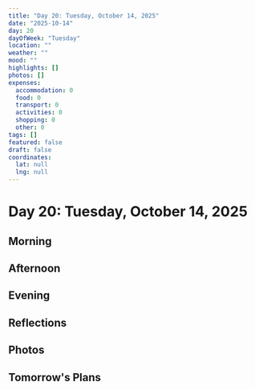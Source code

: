 ```yaml
---
title: "Day 20: Tuesday, October 14, 2025"
date: "2025-10-14"
day: 20
dayOfWeek: "Tuesday"
location: ""
weather: ""
mood: ""
highlights: []
photos: []
expenses:
  accommodation: 0
  food: 0
  transport: 0
  activities: 0
  shopping: 0
  other: 0
tags: []
featured: false
draft: false
coordinates:
  lat: null
  lng: null
---
```


# Day 20: Tuesday, October 14, 2025

## Morning

## Afternoon

## Evening

## Reflections

## Photos

## Tomorrow's Plans
